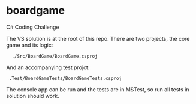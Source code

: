 # boardgame
C# Coding Challenge

The VS solution is at the root of this repo. There are two projects, the core game and its logic:

```
  ./Src/BoardGame/BoardGame.csproj
```

And an accompanying test projct:

```
 .Test/BoardGameTests/BoardGameTests.csproj
```
The console app can be run and the tests are in MSTest, so run all tests in solution should work.
